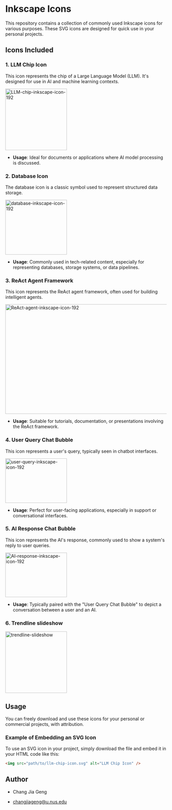 # Inkscape Icons

This repository contains a collection of commonly used Inkscape icons for various purposes. These SVG icons are designed for quick use in your personal projects.

## Icons Included

### 1. LLM Chip Icon
This icon represents the chip of a Large Language Model (LLM). It's designed for use in AI and machine learning contexts.

<img width="192" height="192" alt="LLM-chip-inkscape-icon-192" src="https://github.com/user-attachments/assets/16687046-fb44-44c3-8bda-91273ff4bc35" />

- **Usage**: Ideal for documents or applications where AI model processing is discussed.

### 2. Database Icon
The database icon is a classic symbol used to represent structured data storage.

<img width="192" height="171" alt="database-inkscape-icon-192" src="https://github.com/user-attachments/assets/c7d74b51-c1da-4f95-ab47-90a2aa487c8f" />

- **Usage**: Commonly used in tech-related content, especially for representing databases, storage systems, or data pipelines.

### 3. ReAct Agent Framework
This icon represents the ReAct agent framework, often used for building intelligent agents.

<img width="512" height="342" alt="ReAct-agent-inkscape-icon-192" src="https://github.com/user-attachments/assets/87d2816c-b138-4f25-ab50-2a25d9205e57" />

- **Usage**: Suitable for tutorials, documentation, or presentations involving the ReAct framework.

### 4. User Query Chat Bubble
This icon represents a user's query, typically seen in chatbot interfaces.

<img width="192" height="139" alt="user-query-inkscape-icon-192" src="https://github.com/user-attachments/assets/dc140b1b-0cfd-4f4e-8316-cf417fc0c600" />

- **Usage**: Perfect for user-facing applications, especially in support or conversational interfaces.

### 5. AI Response Chat Bubble
This icon represents the AI's response, commonly used to show a system's reply to user queries.

<img width="192" height="139" alt="AI-response-inkscape-icon-192" src="https://github.com/user-attachments/assets/b15ce448-f193-4c74-aae2-39033a08f8e1" />

- **Usage**: Typically paired with the "User Query Chat Bubble" to depict a conversation between a user and an AI.

### 6. Trendline slideshow

<img width="192" height="192" alt="trendline-slideshow" src="https://github.com/user-attachments/assets/2c6f83ea-4d2a-4e2b-b31f-6f8a016517d9" />


## Usage

You can freely download and use these icons for your personal or commercial projects, with attribution.

### Example of Embedding an SVG Icon

To use an SVG icon in your project, simply download the file and embed it in your HTML code like this:

```html
<img src="path/to/llm-chip-icon.svg" alt="LLM Chip Icon" />
```

## Author

- Chang Jia Geng

- changjiageng@u.nus.edu
